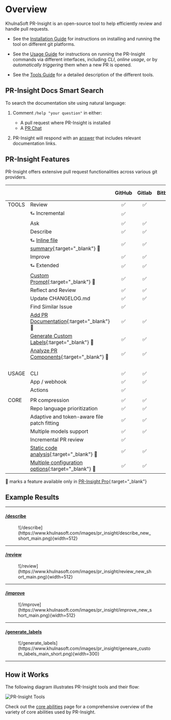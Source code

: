 # Overview

KhulnaSoft PR-Insight is an open-source tool to help efficiently review and handle pull requests.

- See the [Installation Guide](./installation/index.md) for instructions on installing and running the tool on different git platforms.

- See the [Usage Guide](./usage-guide/index.md) for instructions on running the PR-Insight commands via different interfaces, including _CLI_, _online usage_, or by _automatically triggering_ them when a new PR is opened.

- See the [Tools Guide](./tools/index.md) for a detailed description of the different tools.


## PR-Insight Docs Smart Search

To search the documentation site using natural language:

1) Comment `/help "your question"` in either:

   - A pull request where PR-Insight is installed
   - A [PR Chat](https://pr-insight-docs.khulnasoft.com/chrome-extension/features/#pr-chat)

2) PR-Insight will respond with an [answer](https://github.com/Khulnasoft/pr-insight/pull/1241#issuecomment-2365259334) that includes relevant documentation links.


## PR-Insight Features

PR-Insight offers extensive pull request functionalities across various git providers.

|       |                                                                                                                       | GitHub | Gitlab | Bitbucket | Azure DevOps |
|-------|-----------------------------------------------------------------------------------------------------------------------|:------:|:------:|:---------:|:------------:|
| TOOLS | Review                                                                                                                |   ✅    |   ✅    |   ✅       |      ✅       |
|       | ⮑ Incremental                                                                                                         |   ✅    |        |            |              |
|       | Ask                                                                                                                   |   ✅    |   ✅    |   ✅        |      ✅       |
|       | Describe                                                                                                              |   ✅    |   ✅    |   ✅        |      ✅       |
|       | ⮑ [Inline file summary](https://pr-insight-docs.khulnasoft.com/tools/describe/#inline-file-summary){:target="_blank"} 💎     |   ✅    |   ✅    |           |              |
|       | Improve                                                                                                               |   ✅    |   ✅    |   ✅        |      ✅       |
|       | ⮑ Extended                                                                                                            |   ✅    |   ✅    |   ✅        |      ✅       |
|       | [Custom Prompt](./tools/custom_prompt.md){:target="_blank"} 💎                                                        |   ✅    |   ✅    |   ✅        |              |
|       | Reflect and Review                                                                                                    |   ✅    |   ✅    |   ✅        |              |
|       | Update CHANGELOG.md                                                                                                   |   ✅    |   ✅    |   ✅        |      ️       |
|       | Find Similar Issue                                                                                                    |   ✅    |        |             |      ️       |
|       | [Add PR Documentation](./tools/documentation.md){:target="_blank"} 💎                                                 |   ✅    |   ✅    |          |              |
|       | [Generate Custom Labels](./tools/describe.md#handle-custom-labels-from-the-repos-labels-page-💎){:target="_blank"} 💎 |   ✅    |   ✅    |            |              |
|       | [Analyze PR Components](./tools/analyze.md){:target="_blank"} 💎                                                      |   ✅    |   ✅    |       |              |
|       |                                                                                                                       |        |        |            |      ️       |
| USAGE | CLI                                                                                                                   |   ✅    |   ✅    |   ✅       |      ✅       |
|       | App / webhook                                                                                                         |   ✅    |   ✅    |    ✅        |      ✅       |
|       | Actions                                                                                                               |   ✅    |        |            |      ️       |
|       |                                                                                                                       |        |        |            |
| CORE  | PR compression                                                                                                        |   ✅    |   ✅    |   ✅       |      ✅       |
|       | Repo language prioritization                                                                                          |   ✅    |   ✅    |   ✅       |      ✅       |
|       | Adaptive and token-aware file patch fitting                                                                           |   ✅    |   ✅    |   ✅     |      ✅       |
|       | Multiple models support                                                                                               |   ✅    |   ✅    |   ✅       |      ✅       |
|       | Incremental PR review                                                                                                 |   ✅    |        |            |              |
|       | [Static code analysis](./tools/analyze.md/){:target="_blank"} 💎                                                      |   ✅    |   ✅     |    ✅    |              |
|       | [Multiple configuration options](./usage-guide/configuration_options.md){:target="_blank"} 💎                         |   ✅    |   ✅     |    ✅    |              |

💎 marks a feature available only in [PR-Insight Pro](https://www.khulnasoft.com/pricing/){:target="_blank"}


## Example Results
<hr>

#### [/describe](https://github.com/Khulnasoft/pr-insight/pull/530)
<figure markdown="1">
![/describe](https://www.khulnasoft.com/images/pr_insight/describe_new_short_main.png){width=512}
</figure>
<hr>

#### [/review](https://github.com/Khulnasoft/pr-insight/pull/732#issuecomment-1975099151)
<figure markdown="1">
![/review](https://www.khulnasoft.com/images/pr_insight/review_new_short_main.png){width=512}
</figure>
<hr>

#### [/improve](https://github.com/Khulnasoft/pr-insight/pull/732#issuecomment-1975099159)
<figure markdown="1">
![/improve](https://www.khulnasoft.com/images/pr_insight/improve_new_short_main.png){width=512}
</figure>
<hr>

#### [/generate_labels](https://github.com/Khulnasoft/pr-insight/pull/530)
<figure markdown="1">
![/generate_labels](https://www.khulnasoft.com/images/pr_insight/geneare_custom_labels_main_short.png){width=300}
</figure>
<hr>

## How it Works

The following diagram illustrates PR-Insight tools and their flow:

![PR-Insight Tools](https://khulnasoft.com/images/pr_insight/diagram-v0.9.png)

Check out the [core abilities](core-abilities/index.md) page for a comprehensive overview of the variety of core abilities used by PR-Insight.
